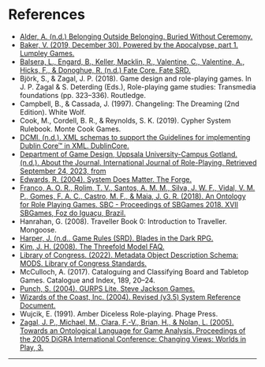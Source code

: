 # References

- <a name="alder-nd" href="https://buriedwithoutceremony.com/belonging">Alder, A. (n.d.) Belonging Outside Belonging. Buried Without Ceremony.</a>
- <a name="baker-2019" href="https://lumpley.games/2019/12/30/powered-by-the-apocalypse-part-1/">Baker, V. (2019, December 30). Powered by the Apocalypse, part 1. Lumpley Games.</a>
- <a name="balsera-nd" href="https://fate-srd.com/fate-core">Balsera, L., Engard, B., Keller, Macklin, R., Valentine, C., Valentine, A., Hicks, F., & Donoghue, R. (n.d.) Fate Core. Fate SRD.</a>
- <a name="bjork-2018">Björk, S., & Zagal, J. P. (2018). Game design and role-playing games. In J. P. Zagal & S. Deterding (Eds.), Role-playing game studies: Transmedia foundations (pp. 323–336). Routledge.</a>
- <a name="campbell-1997">Campbell, B., & Cassada, J. (1997). Changeling: The Dreaming (2nd Edition). White Wolf.</a>
- <a name="cook-2019">Cook, M., Cordell, B. R., & Reynolds, S. K. (2019). Cypher System Rulebook. Monte Cook Games.</a>
- <a name="dcmi-nd" href="https://www.dublincore.org/schemas/xmls/">DCMI. (n.d.). XML schemas to support the Guidelines for implementing Dublin Core&#8482; in XML. DublinCore.</a>
- <a name="ijrp-nd" href="https://journals.uu.se/IJRP/about">Department of Game Design, Uppsala University-Campus Gotland. (n.d.). About the Journal. International Journal of Role-Playing. Retrieved September 24, 2023, from</a>
- <a name="edwards-2004" href="http://www.indie-rpgs.com/_articles/system_does_matter.html">Edwards, R. (2004). System Does Matter. The Forge.</a>
- <a name="franco-2018" href="https://www.sbgames.org/sbgames2018/files/papers/ComputacaoShort/188294.pdf">Franco, A. O. R., Rolim, T. V., Santos, A. M. M., Silva, J. W. F., Vidal, V. M. P., Gomes, F. A. C., Castro, M. F., & Maia, J. G. R. (2018). An Ontology for Role Playing Games. SBC - Proceedings of SBGames 2018. XVII SBGames, Foz do Iguaçu, Brazil.</a>
- <a name="hanrahan-2008">Hanrahan, G. (2008). Traveller Book 0: Introduction to Traveller. Mongoose.</a>
- <a name="harper-nd" href="https://bladesinthedark.com/basics">Harper, J. (n.d.. Game Rules (SRD). Blades in the Dark RPG.</a>
- <a name="kim-2008" href="https://www.darkshire.net/~jhkim/rpg/theory/threefold/faq_v1.html">Kim, J. H. (2008). The Threefold Model FAQ.</a>
- <a name="mods-2022" href="https://www.loc.gov/standards/mods/">Library of Congress. (2022). Metadata Object Description Schema: MODS. Library of Congress Standards.</a>
- <a name="mcculloch-2017">McCulloch, A. (2017). Cataloguing and Classifying Board and Tabletop Games. Catalogue and Index, 189, 20–24.</a>
- <a name="punch-2004" href="http://www.sjgames.com/gurps/lite/">Punch, S. (2004). GURPS Lite. Steve Jackson Games.</a>
- <a name="wizards-2004" href="https://web.archive.org/web/20040414045127/http://www.wizards.com/default.asp?x=d20/article/srd35">Wizards of the Coast, Inc. (2004). Revised (v3.5) System Reference Document.</a>
- <a name="wujcik-1991">Wujcik, E. (1991). Amber Diceless Role-playing. Phage Press.</a>
- <a name="zagal-2005" href="http://www.digra.org/wp-content/uploads/digital-library/06276.09313.pdf">Zagal, J. P., Michael, M., Clara, F.-V., Brian, H., & Nolan, L. (2005). Towards an Ontological Language for Game Analysis. Proceedings of the 2005 DiGRA International Conference: Changing Views: Worlds in Play, 3.</a>

---


[^alder-nd]: Alder, A. (n.d.) Belonging Outside Belonging. _Buried Without Ceremony._ [https://buriedwithoutceremony.com/belonging](https://buriedwithoutceremony.com/belonging)

[^baker-2019]: Baker, V. (2019, December 30). Powered by the Apocalypse, part 1. _Lumpley Games._ [https://lumpley.games/2019/12/30/powered-by-the-apocalypse-part-1/](https://lumpley.games/2019/12/30/powered-by-the-apocalypse-part-1/)

[^balsera-nd]: Balsera, L., Engard, B., Keller, Macklin, R., Valentine, C., Valentine, A., Hicks, F., & Donoghue, R. (n.d.) Fate Core. _Fate SRD._ [https://fate-srd.com/fate-core](https://fate-srd.com/fate-core)

[^bjork-2018]: Björk, S., & Zagal, J. P. (2018). Game design and role-playing games. In J. P. Zagal & S. Deterding (Eds.), _Role-playing game studies: Transmedia foundations_ (pp. 323–336). Routledge. 

[^campbell-1997]: Campbell, B., & Cassada, J. (1997). _Changeling: The Dreaming (2nd Edition)._ White Wolf. 

[^cook-2019]: Cook, M., Cordell, B. R., & Reynolds, S. K. (2019). _Cypher System Rulebook._ Monte Cook Games. 

[^dcmi-nd]: DCMI. (n.d.). XML schemas to support the Guidelines for implementing Dublin Core&#8482; in XML. _Dublin Core._ [https://www.dublincore.org/schemas/xmls/](https://www.dublincore.org/schemas/xmls/)

[^ijrp-nd]: Department of Game Design, Uppsala University-Campus Gotland. (n.d.). About the Journal. _International Journal of Role-Playing._ [https://journals.uu.se/IJRP/about](https://journals.uu.se/IJRP/about)

[^edwards-2004]: Edwards, R. (2004). System Does Matter. _The Forge._ http://www.indie-rpgs.com/_articles/system_does_matter.html

[^franco-2018]: Franco, A. O. R., Rolim, T. V., Santos, A. M. M., Silva, J. W. F., Vidal, V. M. P., Gomes, F. A. C., Castro, M. F., & Maia, J. G. R. (2018). An Ontology for Role Playing Games. _SBC - Proceedings of SBGames 2018._ XVII SBGames, Foz do Iguaçu, Brazil. [https://www.sbgames.org/sbgames2018/files/papers/ComputacaoShort/188294.pdf](https://www.sbgames.org/sbgames2018/files/papers/ComputacaoShort/188294.pdf)

[^hanrahan-2008]: Hanrahan, G. (2008). _Traveller Book 0: Introduction to Traveller._ Mongoose. 

[^harper-nd]: Harper, J. (n.d.). Game Rules (SRD). _Blades in the Dark RPG._ [https://bladesinthedark.com/basics](https://bladesinthedark.com/basics)

[^kim-2008]: Kim, J. H. (2008). _The Threefold Model FAQ._ [https://www.darkshire.net/~jhkim/rpg/theory/threefold/faq_v1.html](https://www.darkshire.net/~jhkim/rpg/theory/threefold/faq_v1.html)

[^mods-2022]: Library of Congress. (2022). Metadata Object Description Schema: MODS. _Library of Congress Standards._ [https://www.loc.gov/standards/mods/](https://www.loc.gov/standards/mods/)

[^mcculloch-2017]: McCulloch, A. (2017). Cataloguing and Classifying Board and Tabletop Games. _Catalogue and Index,_ 189, 20–24. 

[^punch-2004]: Punch, S. (2004). GURPS Lite. _Steve Jackson Games._ http://www.sjgames.com/gurps/lite/

[^wizards-2004]: Wizards of the Coast, Inc. (2004). _Revised (v3.5) System Reference Document._ [https://web.archive.org/web/20040414045127/http://www.wizards.com/default.asp?x=d20/article/srd35](https://web.archive.org/web/20040414045127/http://www.wizards.com/default.asp?x=d20/article/srd35)

[^wujcik-1991]: Wujcik, E. (1991). _Amber Diceless Role-playing._ Phage Press. 

[^zagal-2005]: Zagal, J. P., Michael, M., Clara, F.-V., Brian, H., & Nolan, L. (2005). Towards an Ontological Language for Game Analysis. _Proceedings of the 2005 DiGRA International Conference: Changing Views: Worlds in Play, 3._ http://www.digra.org/wp-content/uploads/digital-library/06276.09313.pdf

[^zagal-2018]: Zagal, J.P. & Deterding, S. (Eds.). (2018). _Role-playing game studies: Transmedia foundations_ (pp. 323–336). Routledge. 
